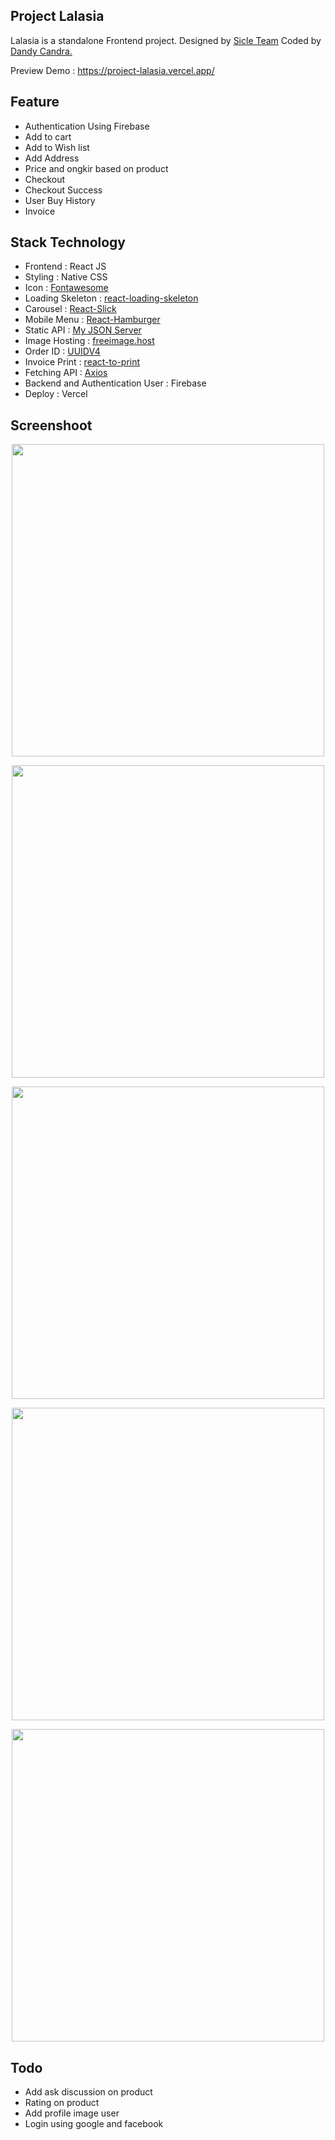 ## Project Lalasia

Lalasia is a standalone Frontend project.
Designed by [Sicle Team](https://www.figma.com/@sicleteam)
Coded by [Dandy Candra.](https://github.com/Dandy-CP)

Preview Demo : https://project-lalasia.vercel.app/

## Feature

 - Authentication Using Firebase
 - Add to cart
 - Add to Wish list
 - Add Address
 - Price and ongkir based on product
 - Checkout
 - Checkout Success
 - User Buy History
 - Invoice

## Stack Technology
- Frontend : React JS
- Styling : Native CSS
- Icon : [Fontawesome](https://fontawesome.com/)
- Loading Skeleton : [react-loading-skeleton](https://www.npmjs.com/package/react-loading-skeleton)
- Carousel : [React-Slick](https://react-slick.neostack.com/)
- Mobile Menu : [React-Hamburger](https://hamburger-react.netlify.app/)
- Static API : [My JSON Server](https://my-json-server.typicode.com/Dandy-CP/database-lalasia)
- Image Hosting : [freeimage.host](https://freeimage.host/)
- Order ID : [UUIDV4](https://www.npmjs.com/package/uuidv4)
- Invoice Print : [react-to-print](https://www.npmjs.com/package/react-to-print)
- Fetching API : [Axios](https://www.npmjs.com/package/axios)
- Backend and Authentication User : Firebase
- Deploy : Vercel

## Screenshoot

<p align="center"> <img src="https://lh3.googleusercontent.com/XI9jyss3GlOAwvSW8_rxMhDodw0-Y2WhVH_ZVyTCVWFBRlM-TDhNsrJ_7MuEawgwDqen5MwM1n9_xZH2hpJ491fGfNz3BVDxOoDLSMNyxIwEoTVCvpsrmxIrw5r5oxOOzeBpC4wA9aQsz0MWZfmrsHpgv5R5iaCdd5ysHqu7NhgnKs0zmpeISzt4GixaBNdvZ-FvHD2L2MWwMubwprDjuAfEoj0SzQIaEEvvwRzWuiFVsYVAW9M8Vvhn8V-f8hzFn_soetHJa1HJ3x9LQzmwtt9cqraiJQcOYkV3ExwEPrJZm_zEFSoVcEkbtEiHWIbpC-PZ3PuCb5P8qlIjC4weshHgPs8U54zHTJAULNlfuTAiF6a6PI2P4RogqDgRpZ8NoRG5W1dw1gcUPQVKJ6BPHRx4G6UOGLRKzb3G1cNNCqESlyltlcRgwGmS1v5GsfS3yZcPLDCAoWHRSSV-KfWyDPGI022NnlJdI--0YfIt2LA4pDSyDNbMeIJ-5FxxTtux8i_j9gDNE1g3y1plbrMGtt_CVm0w-qw63-Bj41JKOzLLynNneG3BuiyZNIc-fWbFIpawYwtYOnTbom0yEoHHS8LcpCqoQK-xM_jOfSkV5HOpbanSVQW_UCu1AeN8wDjWV_19ej7CmuAzhMErCLiINGiRFxy4cx09cf_MgShlhxAaFdq9DkxGXJhvKxfbCBVlH4nY1M7-DNYbzb6-SUmXl3aYzjxLa2FKxn-R0cuuaLaTl0KhWrUO81qOW9zYKMenNtFs1QyZkgR4kjMIZHa1VctZJa5_0oxuBsSo1kofzcgKbbx2Oxcv_HPNFryDvBw_LtmSo5NmDiNnQilG7WWdYM6VcVzVZ80oT0eiCHYGqMP9n9Tpmt8M93169qUQRW9ZC-EYTcR3q9TLtV9OLBs51fPcbjKfYTj2eYWSMa2n6w4lxv3L8Dd20JCgJqwXTafYiunXgGyaW7g=w1532-h957-no?authuser=1" width="500"> </p>

<p align="center"> <img src="https://lh3.googleusercontent.com/wRHYSA1tYBfSmHL6pbMAZNxOLcpGVnLjlFgKG5YN__TUpYoUU3zq6Yx9dZx5lIkUH4D5YMhdN_N-qaYx5ebrUESs_x6g5O-hJJpNeMG8q1sydAN6lSNotpItZsb09u-I6xusUPA0asvv6pV2o3PKCMh8eI5CppTopodgzxb2QSJBH6LGSFZUtpq6E-9rvnoe0paoUAj5hfnZ678eiMK9m0qsuIP9lep4_fTgD0C5ZlNRzDit2HPx3ihaHgradAX0dxJTt0EEO8tgUujljm4Af_9hL9Q1KG1LaPwPwhWDbx_60QJyVRd5Ws5nMqaBf3a2-KAMaA6ytd7RsP0CKI2GGKfkHkmfS0z_58SxQJUI1zZt1kWvKkHRPO5-UVk8F059QvVxRtIUdWP51p7H0ViGdA-TuRvJtVai_PDkupxgY2AvOohkGzZFqaX0mfGBPStlwCWba9ETUWM7B17mbIInLvdUyqouuDSePhnXs5sfKzXPyOCMyKBnjuTL6SkxkYVnItCp5WPiepIbCAMrQaSEfFh4WmcUeeWcOzp8jY_maAcD1jKfRt7gOjP2JsNhN9SQY_SE2fS0ViCtYg8D3vgJoEazbxdd6MRew8vx0gOV77N4U0t59RVop7c63kE4OQbhAZ2hmoXNO4sPVdNAqR2-Ng-bCkvwisWQH73lJdJVzKCBtH6iEOVZcHEUsEvfM7Tmpa1RfvpSVgCfBoC9GCHzX7kb1OvWEVQlQIEcMQRMRt22qweE4GFl-EGGw2nUgYBhGaRVXjN9__M5j_gmCEabuswnjsCR7_rBpdlB6CGTEL983oMtaJZHCNJsBk5S8PyBLULTEJNVADV6NnvYPkD3iivV3puPuVjB2TEnh32wqrGMDrMziHN2eFaF4M4BYCrEarm_IlwhcuX9xYLwtxJqez5mDYQrIIC49Trv9mKLc02vKTntW_5AktmDonuhaJGiwtGg0vsk_aI=w1532-h957-no?authuser=1" width="500"> </p>

<p align="center"> <img src="https://lh3.googleusercontent.com/w4lJfmPCExA8wWFqP2MYkcINT-Wzmo2pMmUoS091oNwjDN-RBWww5KU0Va-3CnNkUca6H1VYJmRkqPAKgb8h_p4_qMrXdZmjnh3AZvxtGypeE-GHUYk4ebauNLRx6VjVKzGxRCrdukj_xC14f1zI5cBWRtKqWTucUzaS2P3LjbcFqs6Wb-kuzlM6L0lqSkF3X5vbvX_7RvOSCh73EPh71fqI3AQ4vhUhrAFSCY1ZCOyvdN5yriVsGYmMzO_wTnJ_pFlfOU1g71rljsdc4S8p13jD3E0qtBUz0HgxRTT7NFF38AOCuJC4hveeYak72LbnYMdmKHBGp0I5qZaw3PrGyBj9V9s_ackvIWJzjl31ql89GVR4mjowngFBzhc6IiZIZOzfALQHkpmjbRULnFwDGNosY3ua2MqFQtXuRMiILUuG1X5XconmwuM6WPvrSYLa157Cyjzx67VZcG2RDenwAynZM9F9zKLOAXKMNgZledA2GNKKOuMmYK-t-iDXKxyH_z1wKbpHOWRdpjISxeRltzir8vM_aAwv2Rc6Ndddq7Kwf87cfBmYYJthN11T0WvBl63elp1kJExXNlwha-B-KoatZ34lJtGA8K069yeY9CxE6o8NEp0k-8aMP-1dbac4Vz_QnsILt_Apg0y-lhsZLXXlXpyKKOysWEqM6i3zVg9F4MYEJxfWDY-2F1cHxYBxMIZdxANsy33Rp70Pgrsvp3U7jDS7Fs-m0H4MUfjPYJtqgDcwWwdsX802fPvi-yk5vd0PzNIltHi3x49Cmt31j7AnyuO_msK6LoS7JW8MwfUbQAtJYszHLaG0cdk3yNNetXXb82xVMl3EBbGmgf3ycTuouEw3HVURF3men9S8rOlWLcVLAq1QFgL9hLaBhyfshWaGptLAW_3xDZeatYE3hve0pWgJy4dwUJ30chu0loXmlTDHKmBTcdBKfCxFoL7KlpbQT-i_r-E=w1532-h957-no?authuser=1" width="500"> </p>

<p align="center"> <img src="https://lh3.googleusercontent.com/VSZoGNn5k4MXtQrd4r7BQG4ivRxHbJ0OtfIWV5ts7sgXkz6ElqKFTlMn12_-E42G757I5btjWglHER4Nsj4knV-QNFmU7NeQ5At4xqKOu6uvsdGpkLZcoRrHzlCAz8CTPUkGEG5-MrUpUQQYyYPyUuokndd_80AgUcdErUEDGz3RIVQTdg2v1drU4A7onB_4uy0LB3X9YBV1v7R_J61rQu4XKTiIX8nezb2WfHVkjtNsbnNCrkuNpdqhwrRLLe3datB6WHIY6S5FWYbg3IXCoAVbebIsgPfH15AHlhJ3q16jmS90JULJi2Qb2MsZI7_Pz7LwreNQ5KTb1Skxkl4H6SWVSbJQ00Sw99y4mGXO05-3TGSxYdQPCJ2dmdcGbLJPgEEW17DUGU1Z32gNKG0vYKdaKNbPMdcSD1juHdkSDfdv_Tt7cxwUHQWcrP88t1Km3ILr_2d-xw1OkEDL8gY62wpZwYwVqvALKyWnEarrDSwF3zoIHSlHn6FP97HOjTVMl1E_jGhjhY7DmgrsPnDTa2UqUkHom0hgtB3LbfVvQ55ciLGyUIoVKt2KTwd2YO8bVg-R8BjWQ4qA_zb3mckpGe8BouTto_kdM2jyvjLjO8UxVviNBNUzNsuTLdqt1aApCuwq6uAL3OiFnzsM-ueExV8mO5aFTibC8tf_G__HLVyX_GX-gP65Us_CAeXfdvqkmHFzZftW2Exxu2agu2eEykszv8EGJg7PXVx_aluuI0zzJv1oj9aqBKvxB4OrVcFqix5xHyIvMLwuMlqne_LzK3iRdH2oFoTL9n3E9gK1cem3khm82bm0S-d0Pfi4e3BTOdB4ZVwNglirpBj2AHulWuupWD8BdfNfpl8lDGQn2UChh57AtYTO-w8jHLP9avMt6vxrbfjGDEvp_TUWYxIU-WBHtDASi-Ds1JylQOcpqTHCCYlU8qlrqwyqw2qcNXNFMsU5R3PbNa0=w1532-h957-no?authuser=1" width="500"> </p>

<p align="center"> <img src="https://lh3.googleusercontent.com/Wcxk6nJDCVzHiXcwU-pCGYtAuD_TXrLR2jKWnlReP6g5YrZC1FNnPk6IEhrxhRKUutM5rXcM0zK3wxrgw2XzmSawSWTkNvKZf2HrOSjIZGh2qQ6CmpTwA5XNhx8mhlrzH7ItZ1ZLOGZp35ghPyb64rZs4hHMmdjjO-5booplj9iwrXjCGw_m8JPpqAsXL4f4sALqLQrEG7PbtGs9CC1L3IiIUrKQfPSJe8Fre3Mcmd9oAdSU60AmpbNZJ3aBbwHaO-JyBayrNN-tZNixJXtklv0eXi8ScWIl4FpQ5LhCX63qX6VS2E2Jtjr-8qr5R3VA8ls9-06O_UuHqL0AphOB8Grp7zCCDs17va_zSUkQxquByg7rwCHyWUyfOy6SMQulgs83oYGOXrh4hQt7gzVLSOBEO8BJQtz9-vXTND2PQa4Ds8AdnehcP0skou0s2A6i2jLBWVTFwhTFXij-wbTh29Wr5hLbKMfQ9GU7i89STOg1CvoAsVRGyEuopicfTOeEKLhY7EeBYbmoriuSsrkm6wh4y5w2kJ8ipsIsRedvMdjJ-3e8qsay7cd_DrcWcF3msrazifdEYf_c_DyHGbZoRL7ECQ2ZPEZachHBswfc-nyw5ic-MxQbPitvN5sOYaWcQIyqIX6xXz8Kt4i5jYUQ8z162ftcj883XCXkCjbqKhl1uxbeyU95ImWc3x-9dlpGZxpRQS914mKt2UFSpDQzffS88308Sz-AABJYm1GmXFhY4f6jKMnABqQJLtunLbG6qfHiu7Hqy63iUxhmBhnu7VdE-mXjd68MpyGOYF1lOgj7XZF1WZSM_8YBtX2YPXE7jW9dqZ-HzPZBMWb4FME86myzZ1fW6Dt-6rF_452x40alSuneToucYd-OvujSh4kZitGpAQXcad4kJGm9JddUfE39NaT5zCmf8-Xy8uGPtY2RSnqogqimj2oOgPMoAGHcOx8TczwsyzA=w1532-h957-no?authuser=1" width="500"> </p>

## Todo

 - Add ask discussion on product
 - Rating on product
 - Add profile image user
 - Login using google and facebook


